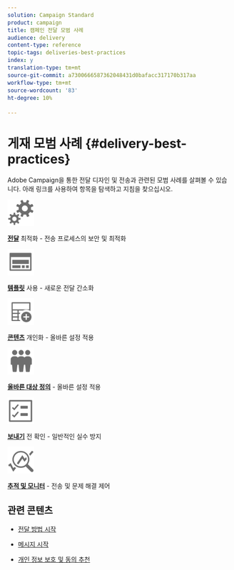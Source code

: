 ```yaml
---
solution: Campaign Standard
product: campaign
title: 캠페인 전달 모범 사례
audience: delivery
content-type: reference
topic-tags: deliveries-best-practices
index: y
translation-type: tm+mt
source-git-commit: a7300666587362048431d0bafacc317170b317aa
workflow-type: tm+mt
source-wordcount: '83'
ht-degree: 10%

---
```



# 게재 모범 사례 {#delivery-best-practices}

Adobe Campaign을 통한 전달 디자인 및 전송과 관련된 모범 사례를 살펴볼 수 있습니다. 아래 링크를 사용하여 항목을 탐색하고 지침을 찾으십시오.

<img src="assets/do-not-localize/optimize.svg"  width="60px">

**[전달](optimize-delivery.md)** 최적화 - 전송 프로세스의 보안 및 최적화

<img src="assets/do-not-localize/design.svg"  width="60px">

**[템플릿](use-templates.md)** 사용 - 새로운 전달 간소화

<img src="assets/do-not-localize/custom.svg"  width="60px">

**[콘텐츠](optimize-delivery.md)** 개인화 - 올바른 설정 적용

<img src="assets/do-not-localize/profiles.svg"  width="60px">

**[올바른 대상 정의](define-the-right-audience.md)** - 올바른 설정 적용

<img src="assets/do-not-localize/start.svg"  width="60px">

**[보내기](check-before-sending.md)** 전 확인 - 일반적인 실수 방지

<img src="assets/do-not-localize/troubleshoot.svg"  width="60px">

**[추적 및 모니터](track-and-monitor.md)** - 전송 및 문제 해결 제어

## 관련 콘텐츠

* [전달 방법 시작](../../sending/using/about-deliverability.md)

* [메시지 시작](../../channels/using/get-started-communication-channels.md)

* [개인 정보 보호 및 동의 추천](../../start/using/privacy.md)
